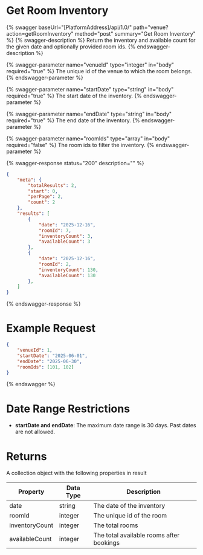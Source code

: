 # Get Room Inventory

{% swagger baseUrl="[PlatformAddress]/api/1.0/" path="venue?action=getRoomInventory" method="post" summary="Get Room Inventory" %}
{% swagger-description %}
Return the inventory and available count for the given date and optionally provided room ids.
{% endswagger-description %}

{% swagger-parameter name="venueId" type="integer" in="body" required="true" %}
The unique id of the venue to which the room belongs.
{% endswagger-parameter %}

{% swagger-parameter name="startDate" type="string" in="body" required="true" %}
The start date of the inventory.
{% endswagger-parameter %}

{% swagger-parameter name="endDate" type="string" in="body" required="true" %}
The end date of the inventory.
{% endswagger-parameter %}

{% swagger-parameter name="roomIds" type="array" in="body" required="false" %}
The room ids to filter the inventory.
{% endswagger-parameter %}

{% swagger-response status="200" description="" %}
```json
{
    "meta": {
        "totalResults": 2,
        "start": 0,
        "perPage": 2,
        "count": 2
    },
    "results": [
        {
            "date": "2025-12-16",
            "roomId": 7,
            "inventoryCount": 3,
            "availableCount": 3
        },
        {
            "date": "2025-12-16",
            "roomId": 2,
            "inventoryCount": 130,
            "availableCount": 130
        },
    ]
}

```
{% endswagger-response %}

# Example Request
```json
{
    "venueId": 1,
    "startDate": "2025-06-01",
    "endDate": "2025-06-30",
    "roomIds": [101, 102]
}
```
{% endswagger %}

# Date Range Restrictions

- **startDate and endDate**: The maximum date range is 30 days. Past dates are not allowed.

# Returns

A collection object with the following properties in result

| Property        | Data Type | Description                              |
|-----------------|-----------|------------------------------------------|
| date            | string    | The date of the inventory                |
| roomId          | integer   | The unique id of the room                |
| inventoryCount  | integer   | The total rooms                          |
| availableCount  | integer   | The total available rooms after bookings |
